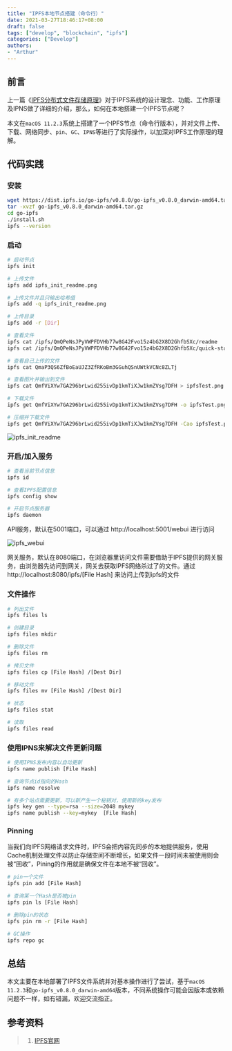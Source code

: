 ```yaml
---
title: "IPFS本地节点搭建（命令行）"
date: 2021-03-27T18:46:17+08:00
draft: false
tags: ["develop", "blockchain", "ipfs"]
categories: ["Develop"]
authors:
- "Arthur"
---
```


## 前言

上一篇《[IPFS分布式文件存储原理](https://www.pseudoyu.com/en/2021/03/25/blockchain_ipfs_structure/)》对于IPFS系统的设计理念、功能、工作原理及IPNS做了详细的介绍，那么，如何在本地搭建一个IPFS节点呢？

本文在`macOS 11.2.3`系统上搭建了一个IPFS节点（命令行版本），并对文件上传、下载、网络同步、`pin`、`GC`、`IPNS`等进行了实际操作，以加深对IPFS工作原理的理解。

## 代码实践

### 安装

```sh
wget https://dist.ipfs.io/go-ipfs/v0.8.0/go-ipfs_v0.8.0_darwin-amd64.tar.gz
tar -xvzf go-ipfs_v0.8.0_darwin-amd64.tar.gz
cd go-ipfs
./install.sh
ipfs --version
```

### 启动

```sh
# 启动节点
ipfs init

# 上传文件
ipfs add ipfs_init_readme.png

# 上传文件并且只输出哈希值
ipfs add -q ipfs_init_readme.png

# 上传目录
ipfs add -r [Dir]

# 查看文件
ipfs cat /ipfs/QmQPeNsJPyVWPFDVHb77w8G42Fvo15z4bG2X8D2GhfbSXc/readme
ipfs cat /ipfs/QmQPeNsJPyVWPFDVHb77w8G42Fvo15z4bG2X8D2GhfbSXc/quick-start

# 查看自己上传的文件
ipfs cat QmaP3QS6ZfBoEaUJZ3ZfRKoBm3GGuhQSnUWtkVCNc8ZLTj

# 查看图片并输出到文件
ipfs cat QmfViXYw7GA296brLwid255ivDp1kmTiXJw1kmZVsg7DFH > ipfsTest.png

# 下载文件
ipfs get QmfViXYw7GA296brLwid255ivDp1kmTiXJw1kmZVsg7DFH -o ipfsTest.png

# 压缩并下载文件
ipfs get QmfViXYw7GA296brLwid255ivDp1kmTiXJw1kmZVsg7DFH -Cao ipfsTest.png
```

![ipfs_init_readme](https://raw.githubusercontent.com/pseudoyu/image_hosting/master/hugo_images/ipfs_init_readme.png)

### 开启/加入服务

```sh
# 查看当前节点信息 
ipfs id

# 查看IPFS配置信息
ipfs config show

# 开启节点服务器
ipfs daemon
```

API服务，默认在5001端口，可以通过 http://localhost:5001/webui 进行访问

![ipfs_webui](https://raw.githubusercontent.com/pseudoyu/image_hosting/master/hugo_images/ipfs_webui.png)

网关服务，默认在8080端口，在浏览器里访问文件需要借助于IPFS提供的网关服务，由浏览器先访问到网关，网关去获取IPFS网络杀过了的文件。通过 http://localhost:8080/ipfs/[File Hash] 来访问上传到ipfs的文件

### 文件操作

```sh
# 列出文件
ipfs files ls

# 创建目录
ipfs files mkdir

# 删除文件
ipfs files rm

# 拷贝文件
ipfs files cp [File Hash] /[Dest Dir]

# 移动文件
ipfs files mv [File Hash] /[Dest Dir]

# 状态
ipfs files stat

# 读取
ipfs files read
```

### 使用IPNS来解决文件更新问题

```sh
# 使用IPNS发布内容以自动更新
ipfs name publish [File Hash]

# 查询节点id指向的Hash
ipfs name resolve

# 有多个站点需要更新，可以新产生一个秘钥对，使用新的key发布
ipfs key gen --type=rsa --size=2048 mykey
ipfs name publish --key=mykey  [File Hash] 
```

### Pinning

当我们向IPFS网络请求文件时，IPFS会把内容先同步的本地提供服务，使用Cache机制处理文件以防止存储空间不断增长，如果文件一段时间未被使用则会被“回收”，Pining的作用就是确保文件在本地不被“回收”。

```sh
# pin一个文件
ipfs pin add [File Hash]

# 查询某一个Hash是否被pin
ipfs pin ls [File Hash]

# 删除pin的状态
ipfs pin rm -r [File Hash]

# GC操作
ipfs repo gc
```

## 总结

本文主要在本地部署了IPFS文件系统并对基本操作进行了尝试，基于`macOS 11.2.3`和`go-ipfs_v0.8.0_darwin-amd64`版本，不同系统操作可能会因版本或依赖问题不一样，如有错漏，欢迎交流指正。

## 参考资料

> 1. [IPFS官网](https://ipfs.io)